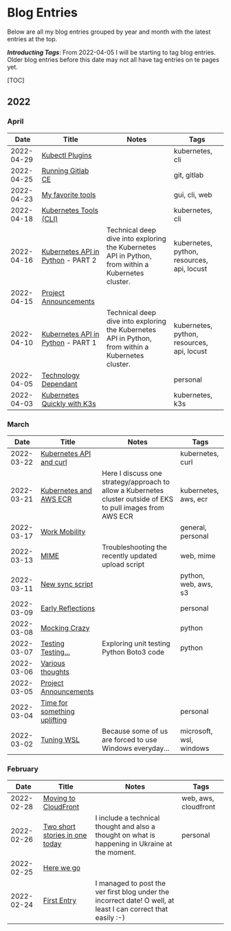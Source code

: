 # Blog Entries

Below are all my blog entries grouped by year and month with the latest entries at the top.

_**Introducting Tags**_: From 2022-04-05 I will be starting to tag blog entries. Older blog entries before this date may not all have tag entries on te pages yet.

[TOC]

## 2022

### April

| Date       | Title                                                   | Notes                                                                                               | Tags                                       |
|------------|---------------------------------------------------------|-----------------------------------------------------------------------------------------------------|--------------------------------------------|
| 2022-04-29 | [Kubectl Plugins](2022/2022-04-29.md)                   |                                                                                                     | kubernetes, cli                            |
| 2022-04-25 | [Running Gitlab CE](2022/2022-04-25.md)                 |                                                                                                     | git, gitlab                                |
| 2022-04-23 | [My favorite tools](2022/2022-04-23.md)                 |                                                                                                     | gui, cli, web                              |
| 2022-04-18 | [Kubernetes Tools (CLI)](2022/2022-04-18.md)            |                                                                                                     | kubernetes, cli                            |
| 2022-04-16 | [Kubernetes API in Python](2022/2022-04-16.md) - PART 2 | Technical deep dive into exploring the Kubernetes API in Python, from within a Kubernetes cluster.  | kubernetes, python, resources, api, locust |
| 2022-04-15 | [Project Announcements](2022/2022-04-15.md)             |                                                                                                     |                                            |
| 2022-04-10 | [Kubernetes API in Python](2022/2022-04-10.md) - PART 1 | Technical deep dive into exploring the Kubernetes API in Python, from within a Kubernetes cluster.  | kubernetes, python, resources, api, locust |
| 2022-04-05 | [Technology Dependant](2022/2022-04-05.md)              |                                                                                                     | personal                                   |
| 2022-04-03 | [Kubernetes Quickly with K3s](2022/2022-04-03.md)       |                                                                                                     | kubernetes, k3s                            |

### March

| Date       | Title                                                | Notes                                                                                                         | Tags                    |
|------------|------------------------------------------------------|---------------------------------------------------------------------------------------------------------------|-------------------------|
| 2022-03-22 | [Kubernetes API and curl](2022/2022-03-22.md)        |                                                                                                               | kubernetes, curl        |
| 2022-03-21 | [Kubernetes and AWS ECR](2022/2022-03-21.md)         | Here I discuss one strategy/approach to allow a Kubernetes cluster outside of EKS to pull images from AWS ECR | kubernetes, aws, ecr    |
| 2022-03-17 | [Work Mobility](2022/2022-03-17.md)                  |                                                                                                               | general, personal       |
| 2022-03-13 | [MIME](2022/2022-03-13.md)                           | Troubleshooting the recently updated upload script                                                            | web, mime               |
| 2022-03-11 | [New sync script](2022/2022-03-11.md)                |                                                                                                               | python, web, aws, s3    |
| 2022-03-09 | [Early Reflections](2022/2022-03-09.md)              |                                                                                                               | personal                |
| 2022-03-08 | [Mocking Crazy](2022/2022-03-08.md)                  |                                                                                                               | python                  |
| 2022-03-07 | [Testing Testing...](2022/2022-03-07.md)             | Exploring unit testing Python Boto3 code                                                                      | python                  |
| 2022-03-06 | [Various thoughts](2022/2022-03-06.md)               |                                                                                                               |                         |
| 2022-03-05 | [Project Announcements](2022/2022-03-05.md)          |                                                                                                               |                         |
| 2022-03-04 | [Time for something uplifting](2022/2022-03-04.md)   |                                                                                                               | personal                |
| 2022-03-02 | [Tuning WSL](2022/2022-03-02.md)                     | Because some of us are forced to use Windows everyday...                                                      | microsoft, wsl, windows |

### February

| Date       | Title                                                | Notes                                                                                                         | Tags                    |
|------------|------------------------------------------------------|---------------------------------------------------------------------------------------------------------------|-------------------------|
| 2022-02-28 | [Moving to CloudFront](2022/2022-02-28.md)           |                                                                                                               | web, aws, cloudfront    |
| 2022-02-26 | [Two short stories in one today](2022/2022-02-26.md) | I include a technical thought and also a thought on what is happening in Ukraine at the moment.               | personal                |
| 2022-02-25 | [Here we go](2022/2022-02-25.md)                     |                                                                                                               |                         |
| 2022-02-24 | [First Entry](2022/2022-02-24.md)                    | I managed to post the ver first blog under the incorrect date! O well, at least I can correct that easily :-) |                         |


